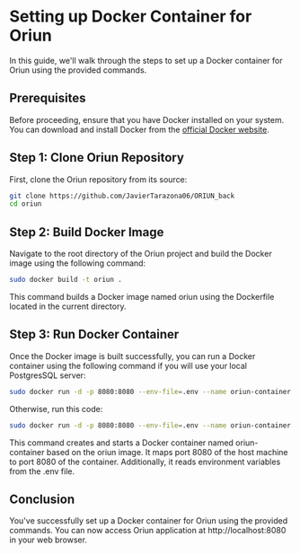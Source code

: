# Setting up Docker Container for Oriun

In this guide, we'll walk through the steps to set up a Docker container for Oriun using the provided commands.

## Prerequisites

Before proceeding, ensure that you have Docker installed on your system. You can download and install Docker from the 
[official Docker website](https://www.docker.com/get-started).

## Step 1: Clone Oriun Repository

First, clone the Oriun repository from its source:

```bash
git clone https://github.com/JavierTarazona06/ORIUN_back
cd oriun
```

## Step 2: Build Docker Image

Navigate to the root directory of the Oriun project and build the Docker image using the following command:

```bash
sudo docker build -t oriun .
```

This command builds a Docker image named oriun using the Dockerfile located in the current directory.

## Step 3: Run Docker Container

Once the Docker image is built successfully, you can run a Docker container using the following command if
you will use your local PostgresSQL server:

```bash
sudo docker run -d -p 8080:8080 --env-file=.env --name oriun-container --network=host oriun
```

Otherwise, run this code:

```bash
sudo docker run -d -p 8080:8080 --env-file=.env --name oriun-container oriun
```

This command creates and starts a Docker container named oriun-container based on the oriun image. It maps port 8080 of
the host machine to port 8080 of the container. Additionally, it reads environment variables from the .env file.


## Conclusion

You've successfully set up a Docker container for Oriun using the provided commands. You can now access Oriun 
application at http://localhost:8080 in your web browser.